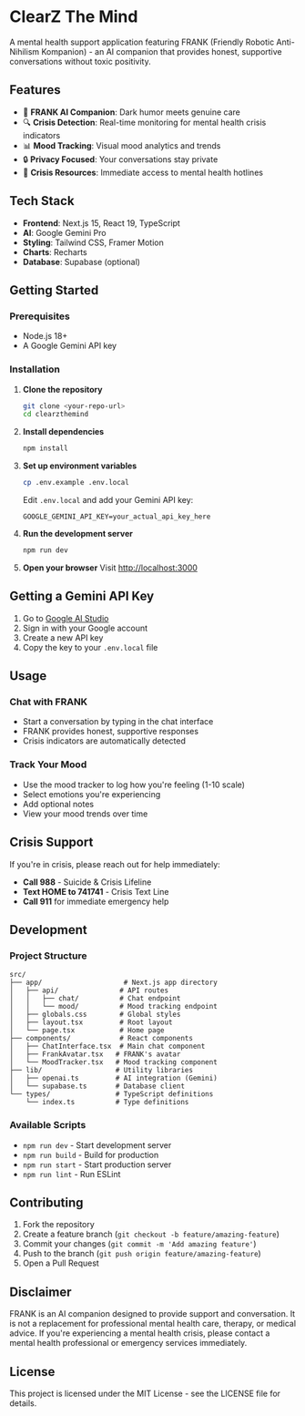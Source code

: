 # ClearZ The Mind

A mental health support application featuring FRANK (Friendly Robotic Anti-Nihilism Kompanion) - an AI companion that provides honest, supportive conversations without toxic positivity.

## Features

- 🤖 **FRANK AI Companion**: Dark humor meets genuine care
- 🔍 **Crisis Detection**: Real-time monitoring for mental health crisis indicators
- 📊 **Mood Tracking**: Visual mood analytics and trends
- 🔒 **Privacy Focused**: Your conversations stay private
- 🚨 **Crisis Resources**: Immediate access to mental health hotlines

## Tech Stack

- **Frontend**: Next.js 15, React 19, TypeScript
- **AI**: Google Gemini Pro
- **Styling**: Tailwind CSS, Framer Motion
- **Charts**: Recharts
- **Database**: Supabase (optional)

## Getting Started

### Prerequisites

- Node.js 18+ 
- A Google Gemini API key

### Installation

1. **Clone the repository**
   ```bash
   git clone <your-repo-url>
   cd clearzthemind
   ```

2. **Install dependencies**
   ```bash
   npm install
   ```

3. **Set up environment variables**
   ```bash
   cp .env.example .env.local
   ```
   
   Edit `.env.local` and add your Gemini API key:
   ```env
   GOOGLE_GEMINI_API_KEY=your_actual_api_key_here
   ```

4. **Run the development server**
   ```bash
   npm run dev
   ```

5. **Open your browser**
   Visit [http://localhost:3000](http://localhost:3000)

## Getting a Gemini API Key

1. Go to [Google AI Studio](https://makersuite.google.com/app/apikey)
2. Sign in with your Google account
3. Create a new API key
4. Copy the key to your `.env.local` file

## Usage

### Chat with FRANK
- Start a conversation by typing in the chat interface
- FRANK provides honest, supportive responses
- Crisis indicators are automatically detected

### Track Your Mood
- Use the mood tracker to log how you're feeling (1-10 scale)
- Select emotions you're experiencing
- Add optional notes
- View your mood trends over time

## Crisis Support

If you're in crisis, please reach out for help immediately:

- **Call 988** - Suicide & Crisis Lifeline
- **Text HOME to 741741** - Crisis Text Line
- **Call 911** for immediate emergency help

## Development

### Project Structure

```
src/
├── app/                    # Next.js app directory
│   ├── api/               # API routes
│   │   ├── chat/          # Chat endpoint
│   │   └── mood/          # Mood tracking endpoint
│   ├── globals.css        # Global styles
│   ├── layout.tsx         # Root layout
│   └── page.tsx           # Home page
├── components/            # React components
│   ├── ChatInterface.tsx  # Main chat component
│   ├── FrankAvatar.tsx   # FRANK's avatar
│   └── MoodTracker.tsx   # Mood tracking component
├── lib/                  # Utility libraries
│   ├── openai.ts         # AI integration (Gemini)
│   └── supabase.ts       # Database client
└── types/                # TypeScript definitions
    └── index.ts          # Type definitions
```

### Available Scripts

- `npm run dev` - Start development server
- `npm run build` - Build for production
- `npm run start` - Start production server
- `npm run lint` - Run ESLint

## Contributing

1. Fork the repository
2. Create a feature branch (`git checkout -b feature/amazing-feature`)
3. Commit your changes (`git commit -m 'Add amazing feature'`)
4. Push to the branch (`git push origin feature/amazing-feature`)
5. Open a Pull Request

## Disclaimer

FRANK is an AI companion designed to provide support and conversation. It is not a replacement for professional mental health care, therapy, or medical advice. If you're experiencing a mental health crisis, please contact a mental health professional or emergency services immediately.

## License

This project is licensed under the MIT License - see the LICENSE file for details.
